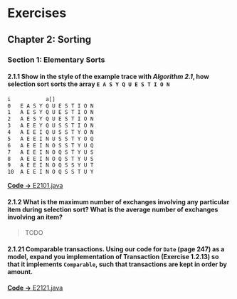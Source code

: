 # Exercises

## Chapter 2: Sorting

### Section 1: Elementary Sorts

#### 2.1.1 Show in the style of the example trace with *Algorithm 2.1*, how selection sort sorts the array `E A S Y Q U E S T I O N`

```txt
i           a[]
0   E A S Y Q U E S T I O N
1   A E S Y Q U E S T I O N
2   A E S Y Q U E S T I O N
3   A E E Y Q U S S T I O N
4   A E E I Q U S S T Y O N
5   A E E I N U S S T Y O Q
6   A E E I N O S S T Y U Q
7   A E E I N O Q S T Y U S
8   A E E I N O Q S T Y U S
9   A E E I N O Q S S Y U T
10  A E E I N O Q S S T U Y

```

[**Code ->** E2101.java](E2101.java)

#### 2.1.2 What is the maximum number of exchanges involving any particular item during selection sort? What is the average number of exchanges involving an item?

> TODO

#### 2.1.21 Comparable transactions. Using our code for `Date` (page 247) as a model, expand you implementation of Transaction (Exercise 1.2.13) so that it implements `Comparable`, such that transactions are kept in order by amount.

[**Code ->** E2121.java](E2121.java)
